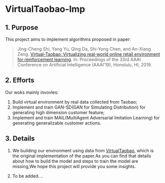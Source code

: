 # VirtualTaobao-Imp

## 1. Purpose
This project aims to implement algorithms proposed in paper:
> Jing-Cheng Shi, Yang Yu, Qing Da, Shi-Yong Chen, and An-Xiang Zeng. [Virtual-Taobao: Virtualizing real-world online retail environment for reinforcement learning](https://arxiv.org/abs/1805.10000). In: Proceedings of the 33rd AAAI Conference on Artificial Intelligence (AAAI’19), Honolulu, HI, 2019. 

## 2. Efforts
Our woks mainly invovles:
1. Build virtual environment by real data collected from Taobao;
2. Implement and train GAN-SD(GAN for Simulating Distribution) for generating high dimension customer feature;
3. Implement and train MAIL(MultiAgent Adversarial Imitation Learning) for generating generalizable customer actions.


## 3. Details
1. We building our environment using data from [VirtualTaobao](https://github.com/eyounx/VirtualTaobao), which is the original implementation of the paper.As you can find that details about how to build the model and steps to train the model are missing,We hope this project will provide you some insights.

2. To be added....


